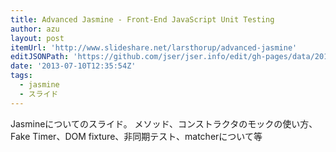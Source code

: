 ```yaml
---
title: Advanced Jasmine - Front-End JavaScript Unit Testing
author: azu
layout: post
itemUrl: 'http://www.slideshare.net/larsthorup/advanced-jasmine'
editJSONPath: 'https://github.com/jser/jser.info/edit/gh-pages/data/2013/07/index.json'
date: '2013-07-10T12:35:54Z'
tags:
  - jasmine
  - スライド
---
```

Jasmineについてのスライド。
メソッド、コンストラクタのモックの使い方、Fake Timer、DOM fixture、非同期テスト、matcherについて等
